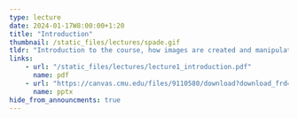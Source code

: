 ```yaml
---
type: lecture
date: 2024-01-17W8:00:00+1:20
title: "Introduction"
thumbnail: /static_files/lectures/spade.gif
tldr: "Introduction to the course, how images are created and manipulated by humans and machines"
links:
    - url: "/static_files/lectures/lecture1_introduction.pdf"
      name: pdf
    - url: "https://canvas.cmu.edu/files/9110580/download?download_frd=1"
      name: pptx
hide_from_announcments: true
---
```

